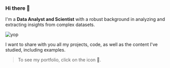 ### Hi there 👋

I'm a **Data Analyst and Scientist** with a robust background in analyzing and extracting insights from complex datasets.

![yop](https://github.com/celesteg21/celesteg21/assets/112521035/db0b9c13-d260-4a80-9fa9-afe029e9c948)

I want to share with you all my projects, code, as well as the content I've studied, including examples.


> To see my portfolio, click on the icon 📎.
<!--
**celesteg21/celesteg21** is a ✨ _special_ ✨ repository because its `README.md` (this file) appears on your GitHub profile.

Here are some ideas to get you started:

- 🔭 I’m currently working on ...
- 🌱 I’m currently learning ...
- 👯 I’m looking to collaborate on ...
- 🤔 I’m looking for help with ...
- 💬 Ask me about ...
- 📫 How to reach me: ...
- 😄 Pronouns: ...
- ⚡ Fun fact: ...
-->
